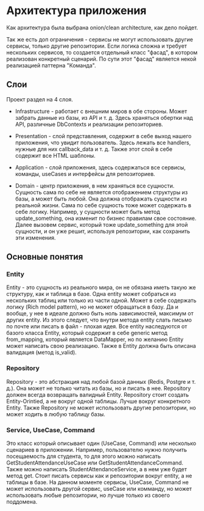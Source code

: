 # Архитектура приложения

Как архитектура была выбрана onion/clean architecture, как дело пойдет.


Так же есть доп ограничения - сервисы не могут использовать другие сервисы, только другие репозитории.
Если логика сложна и требует нескольких сервисов, то создается отдельный класс "фасад", в котором реализован конкретный сценарий.
По сути этот "фасад" является некой реализацией паттерна "Команда".


## Слои

Проект раздел на 4 слоя.

- Infrastructure - работает с внешним миров в обе стороны. Может забрать данные из базы, из API и т. д. Здесь храняться 
обертки над API, различные DbContexts и реализации репозиториев.

- Presentation - слой представления, содержит в себе выход нашего приложения, что увидит пользователь. Здесь лежать
все handlers, нужные для них callback_data и т. д. Также этот слой в себе содержит все HTML шаблоны.

- Application - слой приложения, здесь содержаться все сервисы, команды, useCases и интерфейсы для репозиториев.

- Domain - центр приложения, в нем храняться все сущности. Сущность сама по себе не является отображением структуры из базы, 
а может быть любой. Она должна отображать сущности из реальной жизни. Сама по себе сущность тоже может содержать в себе логику.
Например, у сущности может быть метод update_something, она изменит по бизнес правилам свое состояние. Далее вызовем сервис,
который тоже update_something для этой сущности, и он уже решит, используя репозитории, как сохранить эти изменения.

## Основные понятия

### Entity 

Entity - это сущность из реального мира, он не обязана иметь такую же структуру, как и таблица в базе. Одна entity может собраться
из нескольких таблиц или только из части одной. Может в себе содержать логику (Rich model pattern), но не может обращаться в базу.
Да и вообще, у нее в идеале должно быть ноль зависимостей, максимум от других entity. Из этого следует, что внутри метода entity 
слать письмо по почте или писать в файл - плохая идея. Все entity наследуются от базого класса Entity, который содержит в себе
generic метод from_mapping, который является DataMapper, но по желанию Entity может написать свою реализацию. Также в Entity
должна быть описана валидация (метод is_valid).

### Repository

Repository - это абстракция над любой базой данных (Redis, Postgre и т. д.). Она может не только читать из базы, но и писать в нее.
Repository должен всегда возвращать валидный Entity. Repository стоит создать Entity-Orintied, а не вокруг одной таблицы. 
Лучше вокруг конкретного Entity. Также Repository не может использовать другие репозитории, но может ходить в любую таблицу базы.

### Service, UseCase, Command

Это класс который описывает один (UseCase, Command) или несколько сценариев в приложении. Например, пользователю нужно получить
посещаемость для студента, то для этого можно написать GetStudentAttendanceUseCase или GetStudentAttendanceCommand. Также можно
написать StudentAttendanceService, а в нем уже будет метод get. Стоит писать сервисы как и репозитории вокруг entity, а не таблицы в
базе. На данном моменте сервисы, UseCase, Command не может использовать другой сервис, useCase или комманду, но может использовать
любые репозитории, но лучше только из своего поддомена.
